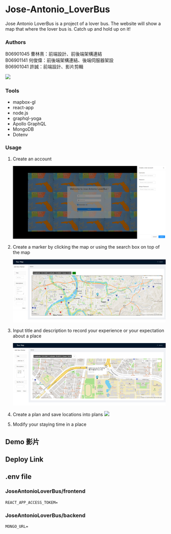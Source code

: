 # Jose-Antonio_LoverBus
Jose Antonio LoverBus is a project of a lover bus.
The website will show a map that where the lover bus is.
Catch up and hold up on it!

### Authors
B06901045 曹林熹：前端設計、前後端架構連結    
B06901141 何俊偉：前後端架構連結、後端伺服器架設     
B06901041 許誠：前端設計、影片剪輯     

![](https://i.imgur.com/DM4C6P3.png)

### Tools

* mapbox-gl
* react-app
* node.js
* graphql-yoga
* Apollo GraphQL
* MongoDB
* Dotenv





### Usage

1. Create an account

   ![](/img/01.png)

2. Create a marker by clicking the map or using the search box on top of the map

   ![](/img/02.png)

3. Input title and description to record your experience or your expectation about a place

   ![](/img/03.png)

4. Create a plan and save locations into plans
   ![](/img/0.png)

5. Modify your staying time in a place


## Demo 影片

## Deploy Link

## .env file 
### JoseAntonioLoverBus/frontend
```
REACT_APP_ACCESS_TOKEM=

```

### JoseAntonioLoverBus/backend
```
MONGO_URL=

```
